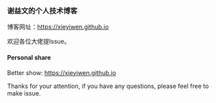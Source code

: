 ### 谢益文的个人技术博客
博客网址：https://xieyiwen.github.io

欢迎各位大佬提Issue。

#### Personal share
Better show: https://xieyiwen.github.io

Thanks for your attention, if you have any questions, please feel free to make issue.  

